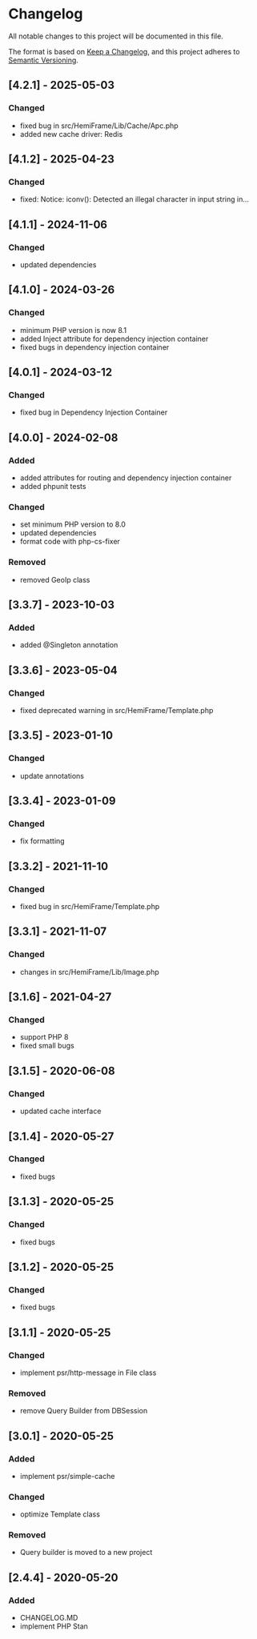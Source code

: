 # Changelog

All notable changes to this project will be documented in this file.

The format is based on [Keep a Changelog](https://keepachangelog.com/en/1.0.0/),
and this project adheres to [Semantic Versioning](https://semver.org/spec/v2.0.0.html).

## [4.2.1] - 2025-05-03

### Changed

- fixed bug in src/HemiFrame/Lib/Cache/Apc.php
- added new cache driver: Redis

## [4.1.2] - 2025-04-23

### Changed

- fixed: Notice: iconv(): Detected an illegal character in input string in...

## [4.1.1] - 2024-11-06

### Changed

- updated dependencies

## [4.1.0] - 2024-03-26

### Changed

- minimum PHP version is now 8.1
- added Inject attribute for dependency injection container
- fixed bugs in dependency injection container

## [4.0.1] - 2024-03-12

### Changed

- fixed bug in Dependency Injection Container

## [4.0.0] - 2024-02-08

### Added

- added attributes for routing and dependency injection container
- added phpunit tests

### Changed

- set minimum PHP version to 8.0
- updated dependencies
- format code with php-cs-fixer

### Removed

- removed GeoIp class

## [3.3.7] - 2023-10-03

### Added

- added @Singleton annotation

## [3.3.6] - 2023-05-04

### Changed

- fixed deprecated warning in src/HemiFrame/Template.php

## [3.3.5] - 2023-01-10

### Changed

- update annotations

## [3.3.4] - 2023-01-09

### Changed

- fix formatting

## [3.3.2] - 2021-11-10

### Changed

- fixed bug in src/HemiFrame/Template.php

## [3.3.1] - 2021-11-07

### Changed

- changes in src/HemiFrame/Lib/Image.php

## [3.1.6] - 2021-04-27

### Changed

- support PHP 8
- fixed small bugs

## [3.1.5] - 2020-06-08

### Changed

- updated cache interface

## [3.1.4] - 2020-05-27

### Changed

- fixed bugs

## [3.1.3] - 2020-05-25

### Changed

- fixed bugs

## [3.1.2] - 2020-05-25

### Changed

- fixed bugs

## [3.1.1] - 2020-05-25

### Changed

- implement psr/http-message in File class

### Removed

- remove Query Builder from DBSession

## [3.0.1] - 2020-05-25

### Added

- implement psr/simple-cache

### Changed

- optimize Template class

### Removed

- Query builder is moved to a new project

## [2.4.4] - 2020-05-20

### Added

- CHANGELOG.MD
- implement PHP Stan
